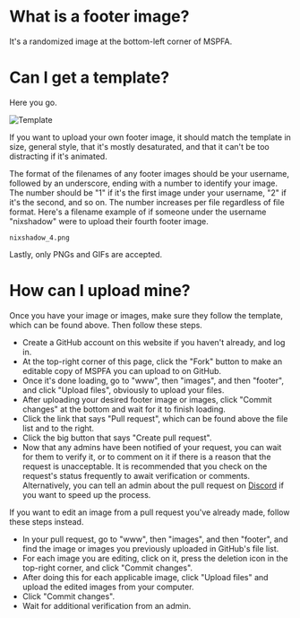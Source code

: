 # What is a footer image?

It's a randomized image at the bottom-left corner of MSPFA.

# Can I get a template?

Here you go.

![Template](https://mspfa.com/images/footer/template.png)

If you want to upload your own footer image, it should match the template in size, general style, that it's mostly desaturated, and that it can't be too distracting if it's animated.

The format of the filenames of any footer images should be your username, followed by an underscore, ending with a number to identify your image. The number should be "1" if it's the first image under your username, "2" if it's the second, and so on. The number increases per file regardless of file format. Here's a filename example of if someone under the username "nixshadow" were to upload their fourth footer image.

`nixshadow_4.png`

Lastly, only PNGs and GIFs are accepted.

# How can I upload mine?

Once you have your image or images, make sure they follow the template, which can be found above. Then follow these steps.

* Create a GitHub account on this website if you haven't already, and log in.
* At the top-right corner of this page, click the "Fork" button to make an editable copy of MSPFA you can upload to on GitHub.
* Once it's done loading, go to "www", then "images", and then "footer", and click "Upload files", obviously to upload your files.
* After uploading your desired footer image or images, click "Commit changes" at the bottom and wait for it to finish loading.
* Click the link that says "Pull request", which can be found above the file list and to the right.
* Click the big button that says "Create pull request".
* Now that any admins have been notified of your request, you can wait for them to verify it, or to comment on it if there is a reason that the request is unacceptable. It is recommended that you check on the request's status frequently to await verification or comments. Alternatively, you can tell an admin about the pull request on [Discord](https://discord.mspfa.com/) if you want to speed up the process.

If you want to edit an image from a pull request you've already made, follow these steps instead.

* In your pull request, go to "www", then "images", and then "footer", and find the image or images you previously uploaded in GitHub's file list.
* For each image you are editing, click on it, press the deletion icon in the top-right corner, and click "Commit changes".
* After doing this for each applicable image, click "Upload files" and upload the edited images from your computer.
* Click "Commit changes".
* Wait for additional verification from an admin.
